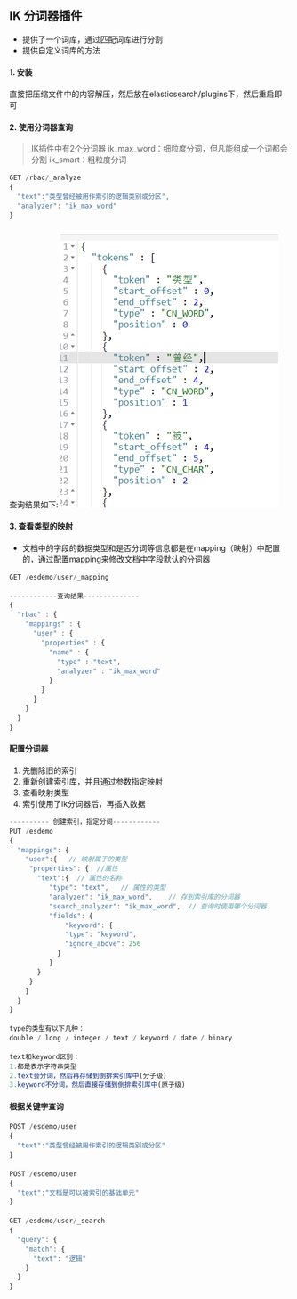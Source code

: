 ## IK 分词器插件

* 提供了一个词库，通过匹配词库进行分割
* 提供自定义词库的方法


#### 1. 安装
直接把压缩文件中的内容解压，然后放在elasticsearch/plugins下，然后重启即可

#### 2. 使用分词器查询
> IK插件中有2个分词器
ik_max_word：细粒度分词，但凡能组成一个词都会分割
ik_smart：粗粒度分词


```js
GET /rbac/_analyze
{
  "text":"类型曾经被用作索引的逻辑类别或分区",
  "analyzer": "ik_max_word"
}
```
查询结果如下:
![](assets/02_spring_data_elasticsearch-1605c151.png)


#### 3. 查看类型的映射

* 文档中的字段的数据类型和是否分词等信息都是在mapping（映射）中配置的，通过配置mapping来修改文档中字段默认的分词器

```js
GET /esdemo/user/_mapping

------------查询结果--------------
{
  "rbac" : {
    "mappings" : {
      "user" : {
        "properties" : {
          "name" : {
            "type" : "text",
            "analyzer" : "ik_max_word"
          }
        }
      }
    }
  }
}

```

#### 配置分词器

1. 先删除旧的索引
2. 重新创建索引库，并且通过参数指定映射
3. 查看映射类型
3. 索引使用了ik分词器后，再插入数据

```js
---------- 创建索引，指定分词------------
PUT /esdemo
{
  "mappings": {
    "user":{   // 映射属于的类型
     "properties": {  //属性
       "text":{  // 属性的名称
          "type": "text",   // 属性的类型
          "analyzer": "ik_max_word",    // 存到索引库的分词器
          "search_analyzer": "ik_max_word",  // 查询时使用哪个分词器
          "fields": {
              "keyword": {
              "type": "keyword",
              "ignore_above": 256
            }
          }
       }
     }
    }
  }
}

type的类型有以下几种：
double / long / integer / text / keyword / date / binary

text和keyword区别：
1.都是表示字符串类型
2.text会分词，然后再存储到倒排索引库中(分子级)
3.keyword不分词，然后直接存储到倒排索引库中(原子级)
```

#### 根据关键字查询
```js
POST /esdemo/user
{
  "text":"类型曾经被用作索引的逻辑类别或分区"
}

POST /esdemo/user
{
  "text":"文档是可以被索引的基础单元"
}

GET /esdemo/user/_search
{
  "query": {
    "match": {
      "text": "逻辑"
    }
  }
}
```
